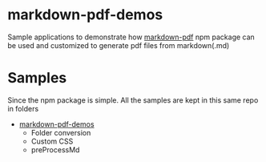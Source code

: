 # markdown-pdf-demos
Sample applications to demonstrate how [markdown-pdf](C:\source\repos\nodejs-demos\markdown-pdf-demos) npm package can be used and customized to generate pdf files from markdown(.md)

# Samples

Since the npm package is simple. All the samples are kept in this same repo in folders

- [markdown-pdf-demos](./folder-customcss-preprocessmd)
  - Folder conversion
  - Custom CSS
  - preProcessMd
